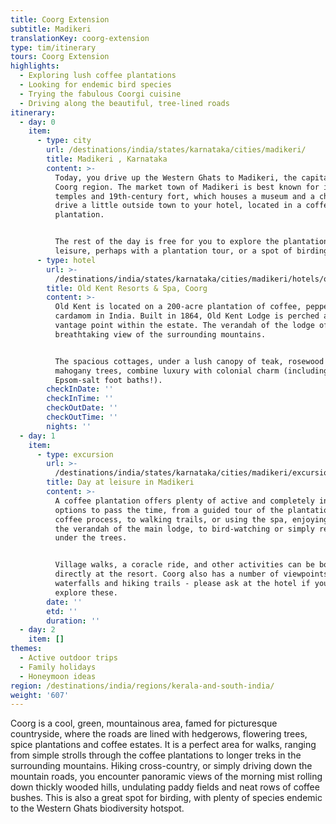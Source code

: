 ```yaml
---
title: Coorg Extension
subtitle: Madikeri
translationKey: coorg-extension
type: tim/itinerary
tours: Coorg Extension
highlights:
  - Exploring lush coffee plantations
  - Looking for endemic bird species
  - Trying the fabulous Coorgi cuisine
  - Driving along the beautiful, tree-lined roads
itinerary:
  - day: 0
    item:
      - type: city
        url: /destinations/india/states/karnataka/cities/madikeri/
        title: Madikeri , Karnataka
        content: >-
          Today, you drive up the Western Ghats to Madikeri, the capital of the
          Coorg region. The market town of Madikeri is best known for its
          temples and 19th-century fort, which houses a museum and a chapel. You
          drive a little outside town to your hotel, located in a coffee
          plantation.


          The rest of the day is free for you to explore the plantation at
          leisure, perhaps with a plantation tour, or a spot of birding.
      - type: hotel
        url: >-
          /destinations/india/states/karnataka/cities/madikeri/hotels/old-kent-resorts-and-spa-coorg/
        title: Old Kent Resorts & Spa, Coorg
        content: >-
          Old Kent is located on a 200-acre plantation of coffee, pepper and
          cardamom in India. Built in 1864, Old Kent Lodge is perched at a
          vantage point within the estate. The verandah of the lodge offers a
          breathtaking view of the surrounding mountains.


          The spacious cottages, under a lush canopy of teak, rosewood and
          mahogany trees, combine luxury with colonial charm (including fitted
          Epsom-salt foot baths!).
        checkInDate: ''
        checkInTime: ''
        checkOutDate: ''
        checkOutTime: ''
        nights: ''
  - day: 1
    item:
      - type: excursion
        url: >-
          /destinations/india/states/karnataka/cities/madikeri/excursions/day-at-leisure-at-old-kent/
        title: Day at leisure in Madikeri
        content: >-
          A coffee plantation offers plenty of active and completely inactive
          options to pass the time, from a guided tour of the plantation and the
          coffee process, to walking trails, or using the spa, enjoying a cup on
          the verandah of the main lodge, to bird-watching or simply reading
          under the trees.


          Village walks, a coracle ride, and other activities can be booked
          directly at the resort. Coorg also has a number of viewpoints,
          waterfalls and hiking trails - please ask at the hotel if you wish to
          explore these.
        date: ''
        etd: ''
        duration: ''
  - day: 2
    item: []
themes:
  - Active outdoor trips
  - Family holidays
  - Honeymoon ideas
region: /destinations/india/regions/kerala-and-south-india/
weight: '607'
---
```

Coorg is a cool, green, mountainous area, famed for picturesque countryside, where the roads are lined with hedgerows, flowering trees, spice plantations and coffee estates. It is a perfect area for walks, ranging from simple strolls through the coffee plantations to longer treks in the surrounding mountains. Hiking cross-country, or simply driving down the mountain roads, you encounter panoramic views of the morning mist rolling down thickly wooded hills, undulating paddy fields and neat rows of coffee bushes. This is also a great spot for birding, with plenty of species endemic to the Western Ghats biodiversity hotspot.
